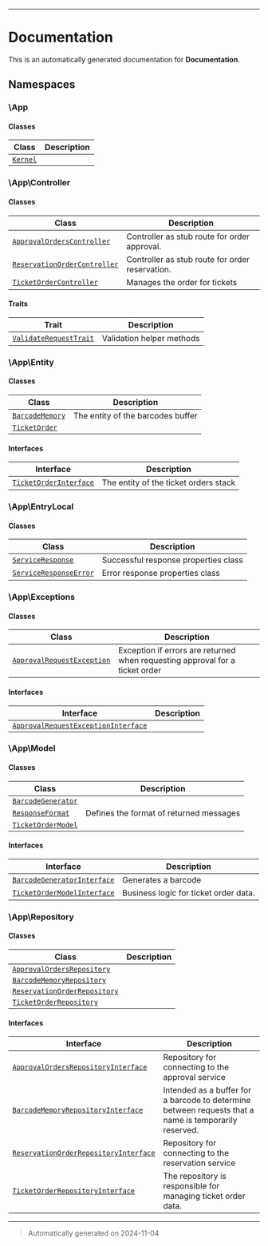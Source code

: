 
***

# Documentation



This is an automatically generated documentation for **Documentation**.


## Namespaces


### \App

#### Classes

| Class | Description |
|-------|-------------|
| [`Kernel`](./classes/App/Kernel.md) | |




### \App\Controller

#### Classes

| Class | Description |
|-------|-------------|
| [`ApprovalOrdersController`](./classes/App/Controller/ApprovalOrdersController.md) | Controller  as stub route for order approval.|
| [`ReservationOrderController`](./classes/App/Controller/ReservationOrderController.md) | Controller  as stub route for order reservation.|
| [`TicketOrderController`](./classes/App/Controller/TicketOrderController.md) | Manages the order for tickets|


#### Traits

| Trait | Description |
|-------|-------------|
| [`ValidateRequestTrait`](./classes/App/Controller/ValidateRequestTrait.md) | Validation helper methods|




### \App\Entity

#### Classes

| Class | Description |
|-------|-------------|
| [`BarcodeMemory`](./classes/App/Entity/BarcodeMemory.md) | The entity of the barcodes buffer|
| [`TicketOrder`](./classes/App/Entity/TicketOrder.md) | |



#### Interfaces

| Interface | Description |
|-----------|-------------|
| [`TicketOrderInterface`](./classes/App/Entity/TicketOrderInterface.md) | The entity of the ticket  orders  stack|



### \App\EntryLocal

#### Classes

| Class | Description |
|-------|-------------|
| [`ServiceResponse`](./classes/App/EntryLocal/ServiceResponse.md) | Successful response properties class|
| [`ServiceResponseError`](./classes/App/EntryLocal/ServiceResponseError.md) | Error response properties class|




### \App\Exceptions

#### Classes

| Class | Description |
|-------|-------------|
| [`ApprovalRequestException`](./classes/App/Exceptions/ApprovalRequestException.md) | Exception if errors are returned when requesting approval for a ticket order|



#### Interfaces

| Interface | Description |
|-----------|-------------|
| [`ApprovalRequestExceptionInterface`](./classes/App/Exceptions/ApprovalRequestExceptionInterface.md) | |



### \App\Model

#### Classes

| Class | Description |
|-------|-------------|
| [`BarcodeGenerator`](./classes/App/Model/BarcodeGenerator.md) | |
| [`ResponseFormat`](./classes/App/Model/ResponseFormat.md) | Defines the format of returned messages|
| [`TicketOrderModel`](./classes/App/Model/TicketOrderModel.md) | |



#### Interfaces

| Interface | Description |
|-----------|-------------|
| [`BarcodeGeneratorInterface`](./classes/App/Model/BarcodeGeneratorInterface.md) | Generates a barcode|
| [`TicketOrderModelInterface`](./classes/App/Model/TicketOrderModelInterface.md) | Business logic for ticket order data.|



### \App\Repository

#### Classes

| Class | Description |
|-------|-------------|
| [`ApprovalOrdersRepository`](./classes/App/Repository/ApprovalOrdersRepository.md) | |
| [`BarcodeMemoryRepository`](./classes/App/Repository/BarcodeMemoryRepository.md) | |
| [`ReservationOrderRepository`](./classes/App/Repository/ReservationOrderRepository.md) | |
| [`TicketOrderRepository`](./classes/App/Repository/TicketOrderRepository.md) | |



#### Interfaces

| Interface | Description |
|-----------|-------------|
| [`ApprovalOrdersRepositoryInterface`](./classes/App/Repository/ApprovalOrdersRepositoryInterface.md) | Repository for connecting to the approval service|
| [`BarcodeMemoryRepositoryInterface`](./classes/App/Repository/BarcodeMemoryRepositoryInterface.md) | Intended as a buffer for a barcode to determine between requests that a name is temporarily reserved.|
| [`ReservationOrderRepositoryInterface`](./classes/App/Repository/ReservationOrderRepositoryInterface.md) | Repository for connecting to the reservation service|
| [`TicketOrderRepositoryInterface`](./classes/App/Repository/TicketOrderRepositoryInterface.md) | The repository is responsible for managing ticket order data.|



***
> Automatically generated on 2024-11-04
